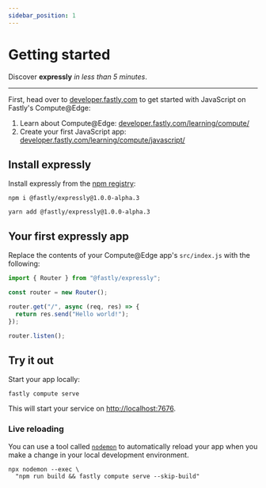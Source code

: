 ```yaml
---
sidebar_position: 1
---
```


# Getting started

Discover **expressly** _in less than 5 minutes_.

---

First, head over to [developer.fastly.com](https://developer.fastly.com) to get started with JavaScript on Fastly's Compute@Edge:

1. Learn about Compute@Edge: [developer.fastly.com/learning/compute/](https://developer.fastly.com/learning/compute/)
2. Create your first JavaScript app: [developer.fastly.com/learning/compute/javascript/](https://developer.fastly.com/learning/compute/javascript/)

## Install expressly

Install expressly from the [npm registry](https://www.npmjs.com/package/@fastly/expressly):

```shell
npm i @fastly/expressly@1.0.0-alpha.3
```

```shell
yarn add @fastly/expressly@1.0.0-alpha.3
```

## Your first expressly app

Replace the contents of your Compute@Edge app's `src/index.js` with the following:

```javascript
import { Router } from "@fastly/expressly";

const router = new Router();

router.get("/", async (req, res) => {
  return res.send("Hello world!");
});

router.listen();
```

## Try it out

Start your app locally:

```shell
fastly compute serve
```

This will start your service on [http://localhost:7676](http://localhost:7676).

### Live reloading

You can use a tool called [`nodemon`](https://www.npmjs.com/package/nodemon) to automatically reload your app when you make a change in your local development environment.

```shell
npx nodemon --exec \
  "npm run build && fastly compute serve --skip-build"
```

